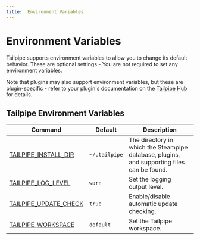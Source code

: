 ```yaml
---
title:  Environment Variables
---
```


# Environment Variables

Tailpipe supports environment variables to allow you to change its default behavior.  These are optional settings - You are not required to set any environment variables.

Note that plugins may also support environment variables, but these are plugin-specific - refer to your plugin's documentation on the [Tailpipe Hub](https://hub.tailpipe.io/) for details.

## Tailpipe Environment Variables


| Command | Default | Description
|-|-|-
| [TAILPIPE_INSTALL_DIR](reference/env-vars/tailpipe_install_dir)| `~/.tailpipe` | The directory in which the Steampipe database, plugins, and supporting files can be found.
| [TAILPIPE_LOG_LEVEL](reference/env-vars/tailpipe_log)  | `warn` | Set the logging output level.
| [TAILPIPE_UPDATE_CHECK](reference/env-vars/tailpipe_update_check)| `true` | Enable/disable automatic update checking.
| [TAILPIPE_WORKSPACE](reference/env-vars/tailpipe_workspace)  | `default` | Set the Tailpipe workspace.
